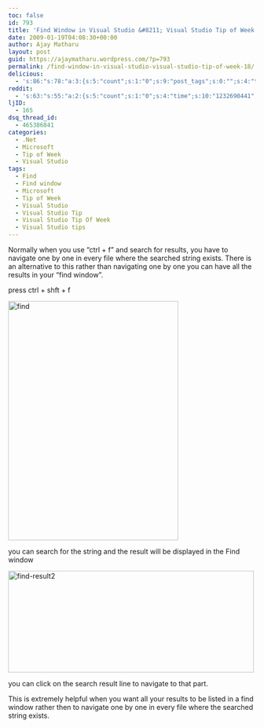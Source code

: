 ```yaml
---
toc: false
id: 793
title: 'Find Window in Visual Studio &#8211; Visual Studio Tip of Week #18'
date: 2009-01-19T04:08:30+00:00
author: Ajay Matharu
layout: post
guid: https://ajaymatharu.wordpress.com/?p=793
permalink: /find-window-in-visual-studio-visual-studio-tip-of-week-18/
delicious:
  - 's:86:"s:78:"a:3:{s:5:"count";s:1:"0";s:9:"post_tags";s:0:"";s:4:"time";s:10:"1232690439";}";";'
reddit:
  - 's:63:"s:55:"a:2:{s:5:"count";s:1:"0";s:4:"time";s:10:"1232690441";}";";'
ljID:
  - 165
dsq_thread_id:
  - 465386841
categories:
  - .Net
  - Microsoft
  - Tip of Week
  - Visual Studio
tags:
  - Find
  - Find window
  - Microsoft
  - Tip of Week
  - Visual Studio
  - Visual Studio Tip
  - Visual Studio Tip Of Week
  - Visual Studio tips
---
```

Normally when you use &#8220;ctrl + f&#8221; and search for results, you have to navigate one by one in every file where the searched string exists. There is an alternative to this rather than navigating one by one you can have all the results in your &#8220;find window&#8221;.

press ctrl + shft + f

<img class="aligncenter size-full wp-image-794" title="find" src="https://ajaymatharu.files.wordpress.com/2009/01/find.jpg" alt="find" width="346" height="487" />

you can search for the string and the result will be displayed in the Find window

<img class="aligncenter size-full wp-image-797" title="find-result2" src="https://ajaymatharu.files.wordpress.com/2009/01/find-result2.jpg" alt="find-result2" width="500" height="207" />

you can click on the search result line to navigate to that part.

This is extremely helpful when you want all your results to be listed in a find window rather then to navigate one by one in every file where the searched string exists.
